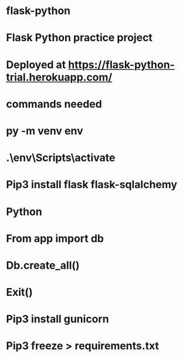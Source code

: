 # flask-python
# Flask Python practice project

# Deployed at https://flask-python-trial.herokuapp.com/

# commands needed

# py -m venv env
# .\env\Scripts\activate
# Pip3 install flask flask-sqlalchemy
# Python
# From app import db
# Db.create_all()
# Exit()
# Pip3 install gunicorn
# Pip3 freeze > requirements.txt

